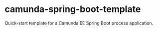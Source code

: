 # camunda-spring-boot-template
Quick-start template for a Camunda EE Spring Boot process application.
